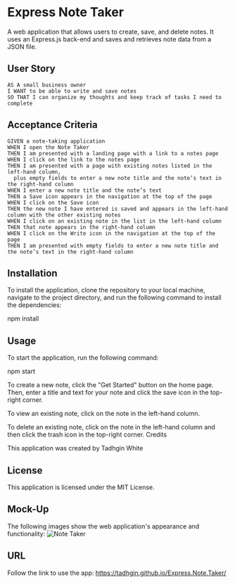 # Express Note Taker
A web application that allows users to create, save, and delete notes. It uses an Express.js back-end and saves and retrieves note data from a JSON file.

## User Story
````
AS A small business owner
I WANT to be able to write and save notes
SO THAT I can organize my thoughts and keep track of tasks I need to complete
````

## Acceptance Criteria
````
GIVEN a note-taking application
WHEN I open the Note Taker
THEN I am presented with a landing page with a link to a notes page
WHEN I click on the link to the notes page
THEN I am presented with a page with existing notes listed in the left-hand column, 
  plus empty fields to enter a new note title and the note’s text in the right-hand column
WHEN I enter a new note title and the note’s text
THEN a Save icon appears in the navigation at the top of the page
WHEN I click on the Save icon
THEN the new note I have entered is saved and appears in the left-hand column with the other existing notes
WHEN I click on an existing note in the list in the left-hand column
THEN that note appears in the right-hand column
WHEN I click on the Write icon in the navigation at the top of the page
THEN I am presented with empty fields to enter a new note title and the note’s text in the right-hand column
````

## Installation

To install the application, clone the repository to your local machine, navigate to the project directory, and run the following command to install the dependencies:

npm install

## Usage

To start the application, run the following command:

npm start

To create a new note, click the "Get Started" button on the home page. Then, enter a title and text for your note and click the save icon in the top-right corner.

To view an existing note, click on the note in the left-hand column.

To delete an existing note, click on the note in the left-hand column and then click the trash icon in the top-right corner.
Credits

This application was created by Tadhgin White

## License

This application is licensed under the MIT License.

## Mock-Up
The following images show the web application's appearance and functionality:
![Note Taker](https://user-images.githubusercontent.com/117637052/225011082-0b17a02a-770c-4114-bb4a-616e90f504ab.gif)

## URL 
Follow the link to use the app:
https://tadhgin.github.io/Express.Note.Taker/

